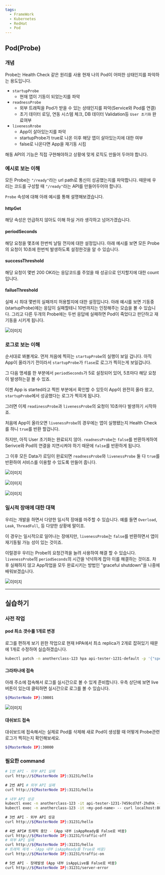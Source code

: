 ```yaml
---
tags:
  - FrameWork
  - Kubernetes
  - RedHat
  - Pod
---
```

## Pod(Probe)
### 개념
Probe는 Health Check 같은 원리를 사용 현재 나의 Pod이 어떠한 상태인지를 파악하는 용도입니다.

- `startupProbe`
	-  현재 앱이 기동이 되었는지를 파악
- `readnessProbe`
	- 외부 트래픽을 Pod가 받을 수 있는 상태인지를 파악(Service와 Pod를 연결)
	- 초기 데이터 로딩, 연동 시스템 체크, DB 데이터 Validation등 `User 초기화` 완료여부
- `livenessRrobe`
	- App이 살아있는지를 파악
	- startupProbe가 true로 나온 이후 해당 앱이 살아있는지에 대한 여부
	- false로 나온다면 App을 재기동 시킴

해동 API의 기능은 직접 구현해야하고 상황에 맞게 로직도 만들어 두어야 합니다.

### 예시로 보는 이해
모든 Probe는 `"/ready"`라는 url path로 통신이 성공했는지를 파악합니다.
때문에 우리는 코드를 구성할 때 `"/ready"`라는 API를 만들어두어야 합니다.

`Probe` 속성에 대해 아래 예시를 통해 설명해보겠습니다.

#### httpGet
해당 속성은 언급하지 않아도 이해 하실 거라 생각하고 넘어가겠습니다.

#### periodSeconds
해당 요청을 몇초에 한번씩 날릴 껀지에 대한 설정입니다.
아래 예시를 보면 모든 Probe의 요청이 10초에 한번씩 발생하도록 설정한것을 알 수 있습니다.

#### successThreshold
해당 요청이 몇번 200 OK라는 응답코드를 주었을 때 성공으로 인지할지에 대한 count입니다.

#### failueThreshold
실패 시 최대 몇번의 실패까지 허용할지에 대한 설정입니다.
아래 예시를 보면 기동중(startupProbe)에는 응답이 실패할테니 10번까지는 인정해주는 모습을 볼 수 있습니다.
그리고 다른 두개의 Probe에는 두번 응답에 실패하면 Pod이 죽었다고 판단하고 재기동을 시키게 됩니다.

![이미지](https://github.com/SubiYoon/SubiYoon.github.io/blob/main/Attached%20File/스크린샷%202025-03-09%20오후%206.22.57.png?raw=true)

### 로그로 보는 이해
순서대로 봐볼게요.
먼저 처음에 찍히는 `startupProbe`의 실행이 보일 겁니다. 아직 App이 올라가기 전이라서 `startupProbe`가 `flase`로 로그가 찍히는게 보일겁니다.

그 다음 명세를 한 부분에서 `periodSeconds`가 5로 설정되어 있어, 5초마다 해당 요청이 발생하는걸 볼 수 있죠.

이젠 App is started라고 찍힌 부분에서 확인할 수 있듯이 App이 완전히 올라 왔고, `startupProbe`에서 성공했다는 로그가 찍히게 됩니다.

그러면 이제 `readinessProbe`과 `livenessProbe`의 요청이 10초마다 발생하기 시작하죠.

처음에 App이 올라오면 `livenessProbe`의 경우에는 앱이 실행됐는지 Health Check를 하니 `true`를 반환 할겁니다.

하지만, 아직 User 초기화는 완료되지 않아. `readnessProbe`는 `false`를 반환하게하여 Serivce와 Pod의 연결을 지연시켜야 하기 때문에 `false`를 반환하게 됩니다.

그 이후 모든 Data가 로딩이 완료되면 `readnessProbe`와 `livenessProbe` 둘 다 `true`를 반환하여 서비스를 이용할 수 있도록 만들어 줍니다.

![이미지](https://github.com/SubiYoon/SubiYoon.github.io/blob/main/Attached%20File/스크린샷%202025-03-09%20오후%208.00.22.png?raw=true)

![이미지](https://github.com/SubiYoon/SubiYoon.github.io/blob/main/Attached%20File/스크린샷%202025-03-09%20오후%208.22.32.png?raw=true)

![이미지](https://github.com/SubiYoon/SubiYoon.github.io/blob/main/Attached%20File/스크린샷%202025-03-09%20오후%208.25.56.png?raw=true)

### 일시적 장애에 대한 대책
우리는 개발을 하면서 다양한 일시적 장애를 마주할 수 있습니다.
예를 들면 `Overload`, `Leak`, `ThreadFull`, 등 다양한 상황에 말이죠.

이 경우는 일시적으로 일어나는 장애지만, `livenessProbe`는 `false`를 반환하면서 앱이 재기동될 가능 성이 있는 것이죠.

이럴경우 우리는 Probe의 요청간격을 늘려 사용하여 해결 할 수 있습니다.
`livenessProbe`의 `periodSeconds`의 시간을 넉넉하게 잡아 이를 해결하는 것이죠.
차후 실패하지 않고 App작업을 모두 완료시키는 방법인 "graceful shutdown"을 나중에 배워보겠습니다.

![이미지](https://github.com/SubiYoon/SubiYoon.github.io/blob/main/Attached%20File/스크린샷%202025-03-09%20오후%208.40.21.png?raw=true)


---
## 실습하기
### 사전 작업
#### pod 최소 갯수를 1개로 변경
로그를 편하게 보기 윈한 작업으로 현재 HPA에서 최소 replica가 2개로 잡혀있기 때문에 1개로 수정하여 실습하겠습니다.

```bash
kubectl patch -n anotherclass-123 hpa api-tester-1231-default -p '{"spec":{"minReplicas":1}}'
```

#### 그라파나에 접속
아래 주소에 접속해서 로그를 실시간으로 볼 수 있게 준비합니다.
우측 상단에 보면 live버튼이 있는데 클릭하면 실시간으로 로그를 볼 수 있습니다.
```bash
${MasterNode IP}:30001
```
![이미지](https://github.com/SubiYoon/SubiYoon.github.io/blob/main/Attached%20File/스크린샷%202025-03-09%20오후%209.04.25.png?raw=true)

#### 대쉬보드 접속
대쉬보드에 접속해서는 실제로 Pod를 삭제해 새로 Pod이 생성활 때 어떻게 Probe관련 로그가 찍히는지 확인해보세요.
```bash
${MasterNode IP}:30000
```

### 필요한 command
```bash
# 1번 API - 외부 API 실패  
curl http://${MasterNode IP}:31231/hello  
  
﻿# 2번 API # 외부 API 실패  
curl http://${MasterNode IP}:31231/hello  
  
# 내부 API 성공  
kubectl exec -n anotherclass-123 -it api-tester-1231-7459cd7df-2hdhk -- curl localhost:8080/hello  
kubectl exec -n anotherclass-123 -it <my-pod-name> -- curl localhost:8080/hello  
  
﻿# 3번 API - 외부 API 성공  
curl http://${MasterNode IP}:31231/hello  
  
﻿# 4번 API# 트래픽 중단 - (App 내부 isAppReady를 False로 바꿈)  
curl http://${MasterNode IP}:31231/traffic-off  
# 외부 API 실패  
curl http://${MasterNode IP}:31231/hello﻿
# 트래픽 재개 - (App 내부 isAppReady를 True로 바꿈)  
curl http://${MasterNode IP}:31231/traffic-on  
  
﻿# 5번 API - 장애발생 (App 내부 isAppLive를 False로 바꿈)  
curl http://${MasterNode IP}:31231/server-error
```
